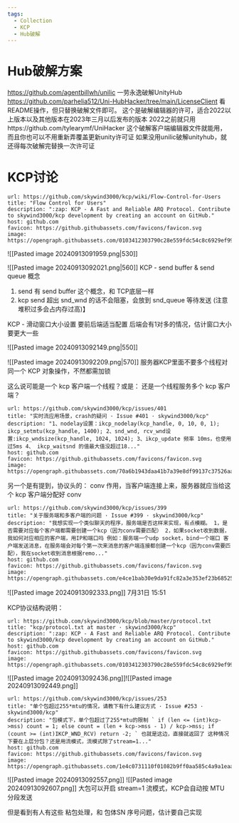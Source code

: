 ```yaml
---
tags:
  - Collection
  - KCP
  - Hub破解
---
```

# Hub破解方案
https://github.com/agentbillwh/unilic
一劳永逸破解UnityHub
https://github.com/parhelia512/Uni-HubHacker/tree/main/LicenseClient
看README操作，但只替换破解文件即可。
这个是破解编辑器的许可，适合2022以上版本以及其他版本在2023年三月以后发布的版本
2022之前就只用https://github.com/tylearymf/UniHacker 这个破解客户端编辑器文件就能用，而且你也可以不用重新弄覆盖更新unity许可证
如果没用unilic破解unityhub，就还得每次破解完替换一次许可证

# KCP讨论
```cardlink
url: https://github.com/skywind3000/kcp/wiki/Flow-Control-for-Users
title: "Flow Control for Users"
description: ":zap: KCP - A Fast and Reliable ARQ Protocol. Contribute to skywind3000/kcp development by creating an account on GitHub."
host: github.com
favicon: https://github.githubassets.com/favicons/favicon.svg
image: https://opengraph.githubassets.com/0103412303790c28e559fdc54c8c6929ef9982138a3a94217dfc3663b7c61447/skywind3000/kcp
```

![[Pasted image 20240913091959.png|530]]

![[Pasted image 20240913092021.png|560]]
KCP - send buffer & send queue 概念
1. send 有 send buffer 这个概念，和 TCP底层一样
2. kcp send 超出 snd_wnd 的话不会阻塞，会放到 snd_queue 等待发送 (注意堆积过多会占内存过高)】

KCP - 滑动窗口大小设置
要前后端适当配置
后端会有1对多的情况，估计窗口大小要更大一些

![[Pasted image 20240913092149.png|550]]

![[Pasted image 20240913092209.png|570]]
服务器KCP里面不要多个线程对同一个 KCP 对象操作，不然都需加锁

这么说可能是一个 kcp 客户端一个线程？或是： 还是一个线程服务多个 kcp 客户端？

```cardlink
url: https://github.com/skywind3000/kcp/issues/401
title: "实时流应用场景，crash的疑问 · Issue #401 · skywind3000/kcp"
description: "1、nodelay设置：ikcp_nodelay(kcp_handle, 0, 10, 0, 1); ikcp_setmtu(kcp_handle, 1400); 2、snd_wnd, rcv_wnd设置:ikcp_wndsize(kcp_handle, 1024, 1024); 3、ikcp_update 频率 10ms，也使用过5ms 4、 ikcp_waitsnd 的值最大值没超过18..."
host: github.com
favicon: https://github.githubassets.com/favicons/favicon.svg
image: https://opengraph.githubassets.com/70a6b1943daa41b7a39e8df99137c37526aa13a33566dfd382ac138f95e70310/skywind3000/kcp/issues/401
```


另一个是有提到，协议头的： conv 作用，当客户端连接上来，服务器就应当给这个 kcp 客户端分配好 conv
```cardlink
url: https://github.com/skywind3000/kcp/issues/399
title: "关于服务端和多客户端的问题 · Issue #399 · skywind3000/kcp"
description: "我想实现一个类似聊天的程序，服务端是否这样来实现，有点模糊。 1，是否需要对应每个客户端都需要创建一个kcp（因为conv需要匹配） 2，如果socket收到数据，我如何对应相应的客户端，用IP和端口吗 例如：服务端一个udp socket，bind一个端口 客户端发送消息，在服务端会对每个第一次来消息的客户端连接都创建一个kcp（因为conv需要匹配），我在socket收到消息根据remo..."
host: github.com
favicon: https://github.githubassets.com/favicons/favicon.svg
image: https://opengraph.githubassets.com/e4ce1bab30e9da91fc82a3e353ef23b6852523ccfba4e4aec525a5530c97cdcf/skywind3000/kcp/issues/399
```

![[Pasted image 20240913092333.png]]
7月31日 15:51

KCP协议结构说明：


```cardlink
url: https://github.com/skywind3000/kcp/blob/master/protocol.txt
title: "kcp/protocol.txt at master · skywind3000/kcp"
description: ":zap: KCP - A Fast and Reliable ARQ Protocol. Contribute to skywind3000/kcp development by creating an account on GitHub."
host: github.com
favicon: https://github.githubassets.com/favicons/favicon.svg
image: https://opengraph.githubassets.com/0103412303790c28e559fdc54c8c6929ef9982138a3a94217dfc3663b7c61447/skywind3000/kcp
```
![[Pasted image 20240913092436.png]]![[Pasted image 20240913092449.png]]

```cardlink
url: https://github.com/skywind3000/kcp/issues/253
title: "单个包超过255*mtu的情况，请教下有什么建议方式 · Issue #253 · skywind3000/kcp"
description: "包模式下，单个包超过了255*mtu的限制 ` if (len <= (int)kcp->mss) count = 1; else count = (len + kcp->mss - 1) / kcp->mss; if (count >= (int)IKCP_WND_RCV) return -2; ` 也就是这边，直接就返回了 这种情况下要在上层分包？还是用流模式，流模式除了stream=1..."
host: github.com
favicon: https://github.githubassets.com/favicons/favicon.svg
image: https://opengraph.githubassets.com/1e4c0731110f01082b9ff0aa585c4a9a1eaabc7840af7b6a136def08bc4df8a4/skywind3000/kcp/issues/253
```
![[Pasted image 20240913092557.png]]
![[Pasted image 20240913092607.png]]
大包可以开启 stream=1 流模式，KCP会自动按 MTU 分段发送

但是看到有人有这些 粘包处理，和 包体SN 序号问题，估计要自己实现